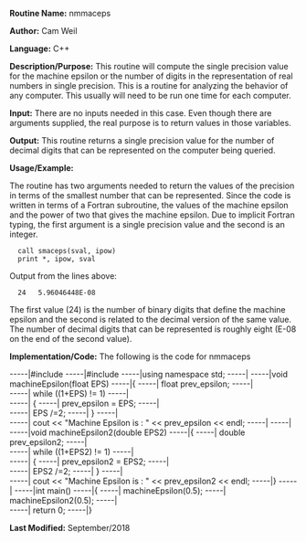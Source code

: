 **Routine Name:**           nmmaceps

**Author:** Cam Weil

**Language:** C++

**Description/Purpose:** This routine will compute the single precision value for the machine epsilon or the number of digits
in the representation of real numbers in single precision. This is a routine for analyzing the behavior of any computer. This
usually will need to be run one time for each computer.

**Input:** There are no inputs needed in this case. Even though there are arguments supplied, the real purpose is to
return values in those variables.

**Output:** This routine returns a single precision value for the number of decimal digits that can be represented on the
computer being queried.

**Usage/Example:**

The routine has two arguments needed to return the values of the precision in terms of the smallest number that can be
represented. Since the code is written in terms of a Fortran subroutine, the values of the machine epsilon and
the power of two that gives the machine epsilon. Due to implicit Fortran typing, the first argument is a single precision
value and the second is an integer.

      call smaceps(sval, ipow)
      print *, ipow, sval

Output from the lines above:

      24   5.96046448E-08

The first value (24) is the number of binary digits that define the machine epsilon and the second is related to the
decimal version of the same value. The number of decimal digits that can be represented is roughly eight (E-08 on the
end of the second value).

**Implementation/Code:** The following is the code for nmmaceps

-----|#include<iostream>
-----|#include <cfloat>
-----|using namespace std;
-----|
-----|void machineEpsilon(float EPS)
-----|{
-----|    float prev_epsilon;
-----|    
-----|    while ((1+EPS) != 1)
-----|        
-----|    {
-----|        prev_epsilon = EPS;
-----|        
-----|        EPS /=2;
-----|    }
-----|    
-----|    cout << "Machine Epsilon is : " << prev_epsilon << endl;
-----|
-----|
-----|void machineEpsilon2(double EPS2)
-----|{
-----|    double prev_epsilon2;
-----|    
-----|    while ((1+EPS2) != 1)
-----|        
-----|    {
-----|        prev_epsilon2 = EPS2;
-----|        
-----|        EPS2 /=2;
-----|    }
-----|    
-----|    cout << "Machine Epsilon is : " << prev_epsilon2 << endl;
-----|}
-----|
-----|int main()
-----|{
-----|    machineEpsilon(0.5);
-----|    machineEpsilon2(0.5);
-----|    
-----|    return 0;
-----|}

**Last Modified:** September/2018
